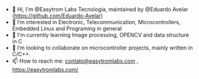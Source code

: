 - 👋 Hi, I'm @Easytrom Labs Tecnologia, maintained by @Eduardo Avelar (https://github.com/Eduardo-Avelar)
- 👀 I’m interested in Electronic, Telecommunication, Microcontrollers, Embedded Linux and Programing in general
- 🌱 I'm currently learning Image processing, OPENCV and data structure in C
- 💞️ I’m looking to collaborate on microcontroller projects, mainly written in C/C++.
- 📫 How to reach me: contato@easytromlabs.com , https://easytromlabs.com/

<!---
Easytrom/Easytrom is a ✨ special ✨ repository because its `README.md` (this file) appears on your GitHub profile.
You can click the Preview link to take a look at your changes.
--->

